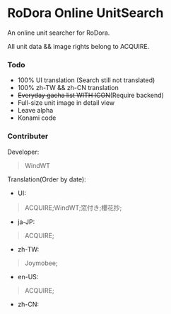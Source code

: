 # RoDora Online UnitSearch

An online unit searcher for RoDora.

All unit data && image rights belong to ACQUIRE.

### Todo 

- 100% UI translation (Search still not translated)
- 100% zh-TW && zh-CN translation
- ~~Everyday gacha list WITH ICON~~(Require backend)
- Full-size unit image in detail view 
- Leave alpha
- Konami code

### Contributer

Developer:

> WindWT

Translation(Order by date):

- UI:

> ACQUIRE;WindWT;窓付き;櫻花抄;

- ja-JP:

> ACQUIRE; 

- zh-TW:

> Joymobee; 

- en-US:

> ACQUIRE; 

- zh-CN:

>  
